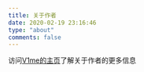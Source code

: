 ```yaml
---
title: 关于作者
date: 2020-02-19 23:16:46
type: "about"
comments: false
---
```


访问[V1me的主页](https://www.v1me.cn/)了解关于作者的更多信息

